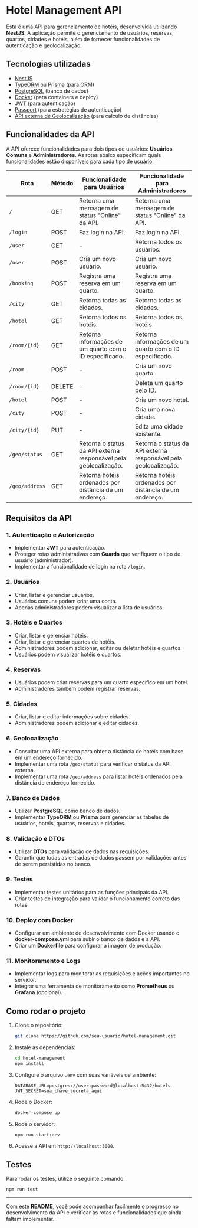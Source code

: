# Hotel Management API

Esta é uma API para gerenciamento de hotéis, desenvolvida utilizando **NestJS**. A aplicação permite o gerenciamento de usuários, reservas, quartos, cidades e hotéis, além de fornecer funcionalidades de autenticação e geolocalização.

## Tecnologias utilizadas

- [NestJS](https://nestjs.com/)
- [TypeORM](https://typeorm.io/) ou [Prisma](https://www.prisma.io/) (para ORM)
- [PostgreSQL](https://www.postgresql.org/) (banco de dados)
- [Docker](https://www.docker.com/) (para containers e deploy)
- [JWT](https://jwt.io/) (para autenticação)
- [Passport](http://www.passportjs.org/) (para estratégias de autenticação)
- [API externa de Geolocalização](https://developer.mapquest.com/) (para cálculo de distâncias)

## Funcionalidades da API

A API oferece funcionalidades para dois tipos de usuários: **Usuários Comuns** e **Administradores**. As rotas abaixo especificam quais funcionalidades estão disponíveis para cada tipo de usuário.

| Rota          | Método | Funcionalidade para Usuários   | Funcionalidade para Administradores  |
|---------------|--------|-------------------------------|--------------------------------------|
| `/`           | GET    | Retorna uma mensagem de status "Online" da API. | Retorna uma mensagem de status "Online" da API. |
| `/login`      | POST   | Faz login na API.              | Faz login na API.                   |
| `/user`       | GET    | -                             | Retorna todos os usuários.          |
| `/user`       | POST   | Cria um novo usuário.          | Cria um novo usuário.               |
| `/booking`    | POST   | Registra uma reserva em um quarto. | Registra uma reserva em um quarto.  |
| `/city`       | GET    | Retorna todas as cidades.      | Retorna todas as cidades.           |
| `/hotel`      | GET    | Retorna todos os hotéis.       | Retorna todos os hotéis.            |
| `/room/{id}`  | GET    | Retorna informações de um quarto com o ID especificado. | Retorna informações de um quarto com o ID especificado. |
| `/room`       | POST   | -                             | Cria um novo quarto.                |
| `/room/{id}`  | DELETE | -                             | Deleta um quarto pelo ID.           |
| `/hotel`      | POST   | -                             | Cria um novo hotel.                 |
| `/city`       | POST   | -                             | Cria uma nova cidade.               |
| `/city/{id}`  | PUT    | -                             | Edita uma cidade existente.         |
| `/geo/status` | GET    | Retorna o status da API externa responsável pela geolocalização. | Retorna o status da API externa responsável pela geolocalização. |
| `/geo/address`| GET    | Retorna hotéis ordenados por distância de um endereço. | Retorna hotéis ordenados por distância de um endereço. |

## Requisitos da API

### 1. **Autenticação e Autorização**

- Implementar **JWT** para autenticação.
- Proteger rotas administrativas com **Guards** que verifiquem o tipo de usuário (administrador).
- Implementar a funcionalidade de login na rota `/login`.

### 2. **Usuários**

- Criar, listar e gerenciar usuários.
- Usuários comuns podem criar uma conta.
- Apenas administradores podem visualizar a lista de usuários.

### 3. **Hotéis e Quartos**

- Criar, listar e gerenciar hotéis.
- Criar, listar e gerenciar quartos de hotéis.
- Administradores podem adicionar, editar ou deletar hotéis e quartos.
- Usuários podem visualizar hotéis e quartos.

### 4. **Reservas**

- Usuários podem criar reservas para um quarto específico em um hotel.
- Administradores também podem registrar reservas.
  
### 5. **Cidades**

- Criar, listar e editar informações sobre cidades.
- Administradores podem adicionar e editar cidades.

### 6. **Geolocalização**

- Consultar uma API externa para obter a distância de hotéis com base em um endereço fornecido.
- Implementar uma rota `/geo/status` para verificar o status da API externa.
- Implementar uma rota `/geo/address` para listar hotéis ordenados pela distância do endereço fornecido.

### 7. **Banco de Dados**

- Utilizar **PostgreSQL** como banco de dados.
- Implementar **TypeORM** ou **Prisma** para gerenciar as tabelas de usuários, hotéis, quartos, reservas e cidades.
  
### 8. **Validação e DTOs**

- Utilizar **DTOs** para validação de dados nas requisições.
- Garantir que todas as entradas de dados passem por validações antes de serem persistidas no banco.

### 9. **Testes**

- Implementar testes unitários para as funções principais da API.
- Criar testes de integração para validar o funcionamento correto das rotas.

### 10. **Deploy com Docker**

- Configurar um ambiente de desenvolvimento com Docker usando o **docker-compose.yml** para subir o banco de dados e a API.
- Criar um **Dockerfile** para configurar a imagem de produção.
  
### 11. **Monitoramento e Logs**

- Implementar logs para monitorar as requisições e ações importantes no servidor.
- Integrar uma ferramenta de monitoramento como **Prometheus** ou **Grafana** (opcional).

## Como rodar o projeto

1. Clone o repositório:
   ```bash
   git clone https://github.com/seu-usuario/hotel-management.git
   ```

2. Instale as dependências:
   ```bash
   cd hotel-management
   npm install
   ```

3. Configure o arquivo `.env` com suas variáveis de ambiente:
   ```env
   DATABASE_URL=postgres://user:password@localhost:5432/hotels
   JWT_SECRET=sua_chave_secreta_aqui
   ```

4. Rode o Docker:
   ```bash
   docker-compose up
   ```

5. Rode o servidor:
   ```bash
   npm run start:dev
   ```

6. Acesse a API em `http://localhost:3000`.

## Testes

Para rodar os testes, utilize o seguinte comando:

```bash
npm run test
```

---

Com este **README**, você pode acompanhar facilmente o progresso no desenvolvimento da API e verificar as rotas e funcionalidades que ainda faltam implementar.